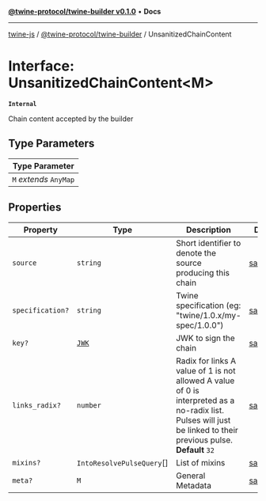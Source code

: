 [**@twine-protocol/twine-builder v0.1.0**](../index.md) • **Docs**

***

[twine-js](../../../index.md) / [@twine-protocol/twine-builder](../index.md) / UnsanitizedChainContent

# Interface: UnsanitizedChainContent\<M\>

**`Internal`**

Chain content accepted by the builder

## Type Parameters

| Type Parameter |
| ------ |
| `M` *extends* `AnyMap` |

## Properties

| Property | Type | Description | Defined in |
| ------ | ------ | ------ | ------ |
| `source` | `string` | Short identifier to denote the source producing this chain | [sanitize.ts:14](https://github.com/twine-protocol/twine-js/blob/3800995f9c83f4f5711bcf3062ea754a1e4448ce/packages/twine-builder/src/sanitize.ts#L14) |
| `specification?` | `string` | Twine specification (eg: "twine/1.0.x/my-spec/1.0.0") | [sanitize.ts:18](https://github.com/twine-protocol/twine-js/blob/3800995f9c83f4f5711bcf3062ea754a1e4448ce/packages/twine-builder/src/sanitize.ts#L18) |
| `key?` | [`JWK`](../../twine-core/interfaces/JWK.md) | JWK to sign the chain | [sanitize.ts:22](https://github.com/twine-protocol/twine-js/blob/3800995f9c83f4f5711bcf3062ea754a1e4448ce/packages/twine-builder/src/sanitize.ts#L22) |
| `links_radix?` | `number` | Radix for links A value of 1 is not allowed A value of 0 is interpreted as a no-radix list. Pulses will just be linked to their previous pulse. **Default** `32` | [sanitize.ts:32](https://github.com/twine-protocol/twine-js/blob/3800995f9c83f4f5711bcf3062ea754a1e4448ce/packages/twine-builder/src/sanitize.ts#L32) |
| `mixins?` | `IntoResolvePulseQuery`[] | List of mixins | [sanitize.ts:36](https://github.com/twine-protocol/twine-js/blob/3800995f9c83f4f5711bcf3062ea754a1e4448ce/packages/twine-builder/src/sanitize.ts#L36) |
| `meta?` | `M` | General Metadata | [sanitize.ts:40](https://github.com/twine-protocol/twine-js/blob/3800995f9c83f4f5711bcf3062ea754a1e4448ce/packages/twine-builder/src/sanitize.ts#L40) |

